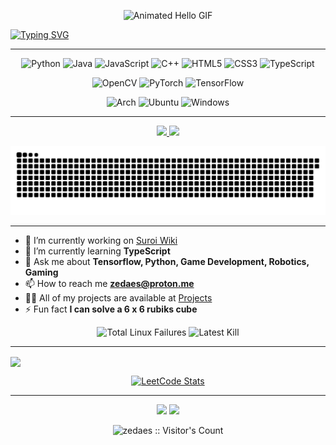 <p align="center">
  <img src="https://github.com/Anmol-Baranwal/Cool-GIFs-For-GitHub/assets/74038190/9be4d344-6782-461a-b5a6-32a07bf7b34e" width="300" alt="Animated Hello GIF">
</p>

<a href="https://git.io/typing-svg"><img src="https://readme-typing-svg.demolab.com?font=Fira+Code&size=40&duration=2000&pause=200&color=0BF700&center=true&width=870&height=100&lines=I'm+zedaes!;Welcome!" alt="Typing SVG" /></a>

-------------------------------------------------------------------------------------------------------------------------------------------------
<p align="center">
  <img src="https://img.shields.io/badge/python-3670A0?style=for-the-badge&logo=python&logoColor=ffdd54" alt="Python">
  <img src="https://img.shields.io/badge/java-%23ED8B00.svg?style=for-the-badge&logo=openjdk&logoColor=white" alt="Java">
  <img src="https://img.shields.io/badge/javascript-%23323330.svg?style=for-the-badge&logo=javascript&logoColor=%23F7DF1E" alt="JavaScript">
  <img src="https://img.shields.io/badge/c++-%2300599C.svg?style=for-the-badge&logo=c%2B%2B&logoColor=white" alt="C++">
  <img src="https://img.shields.io/badge/html5-%23E34F26.svg?style=for-the-badge&logo=html5&logoColor=white" alt="HTML5">
  <img src="https://img.shields.io/badge/css3-%231572B6.svg?style=for-the-badge&logo=css3&logoColor=white" alt="CSS3">
  <img src="https://img.shields.io/badge/TypeScript-%23007ACC.svg?style=for-the-badge&logo=typescript&logoColor=white" alt="TypeScript">
</p>

<p align="center">
  <img src="https://img.shields.io/badge/opencv-%23white.svg?style=for-the-badge&logo=opencv&logoColor=white" alt="OpenCV">
  <img src="https://img.shields.io/badge/PyTorch-%23EE4C2C.svg?style=for-the-badge&logo=PyTorch&logoColor=white" alt="PyTorch">
  <img src="https://img.shields.io/badge/TensorFlow-%23FF6F00.svg?style=for-the-badge&logo=TensorFlow&logoColor=white" alt="TensorFlow">
</p>


<p align="center">
  <img src="https://img.shields.io/badge/Arch%20Linux-1793D1?logo=arch-linux&logoColor=fff&style=for-the-badge" alt="Arch">
  <img src="https://img.shields.io/badge/Ubuntu-E95420?style=for-the-badge&logo=ubuntu&logoColor=white" alt="Ubuntu">
  <img src="https://img.shields.io/badge/Windows-0078D6?style=for-the-badge&logo=windows&logoColor=white" alt="Windows">
</p>

-------------------------------------------------------------------------------------------------------------------------------------------------


<p align="center">
  <a href="https://github.com/anuraghazra/github-readme-stats">
    <img height=200 src="https://github-readme-stats.vercel.app/api?username=zedaes&theme=dark" />
  </a>
  <a href="https://github.com/anuraghazra/convoychat">
    <img height=200 src="https://github-readme-stats.vercel.app/api/top-langs?username=zedaes&layout=compact&langs_count=8&card_width=320&theme=dark" />
  </a>
</p>

<picture>
  <source media="(prefers-color-scheme: dark)" srcset="https://raw.githubusercontent.com/zedaes/zedaes/output/github-contribution-grid-snake-dark.svg">
  <source media="(prefers-color-scheme: light)" srcset="https://raw.githubusercontent.com/zedaes/zedaes/output/github-contribution-grid-snake.svg">
  <img alt="github contribution grid snake animation" src="https://raw.githubusercontent.com/zedaes/zedaes/output/github-contribution-grid-snake.svg">
</picture>

-------------------------------------------------------------------------------------------------------------------------------------------------


- 🔭 I’m currently working on [Suroi Wiki](https://github.com/HasangerGames/suroi-wiki)
- 🌱 I’m currently learning **TypeScript**
- 💬 Ask me about **Tensorflow, Python, Game Development, Robotics, Gaming**
- 📫 How to reach me **zedaes@proton.me**
- 👨‍💻 All of my projects are available at [Projects](https://github.com/zedaes?tab=repositories)
- ⚡ Fun fact **I can solve a 6 x 6 rubiks cube**
 
<p align="center">
  <img src="https://img.shields.io/badge/TOTAL_LINUX_FAILURES-9-red?style=for-the-badge&logo=linux&logoColor=white" alt="Total Linux Failures">
  <img src="https://img.shields.io/badge/LATEST_KILL-3/26/2025-brightgreen?style=for-the-badge&logo=skull&logoColor=white" alt="Latest Kill">
</p>

-------------------------------------------------------------------------------------------------------------------------------------------------


<img align="center" src="https://github-readme-activity-graph.vercel.app/graph?username=zedaes&theme=react-dark"/>

<p align="center">
  <a href="https://leetcode.com/zedaes">
    <img src="https://leetcard.jacoblin.cool/zedaes" alt="LeetCode Stats">
  </a>
</p>

-------------------------------------------------------------------------------------------------------------------------------------------------
<p align="center">
  <img src="https://github.com/Anmol-Baranwal/Cool-GIFs-For-GitHub/assets/74038190/0c7eb6ed-663b-4ce4-bfbd-18239a38ba1b" width="400">
<img src="https://user-images.githubusercontent.com/74038190/225813708-98b745f2-7d22-48cf-9150-083f1b00d6c9.gif" width="400">
</p>



<p align="center">
  <img src="https://profile-counter.glitch.me/{zedaes}/count.svg" alt="zedaes :: Visitor's Count" />
</p>

